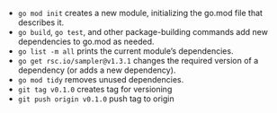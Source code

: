 - `go mod init` creates a new module, initializing the go.mod file that describes it.
- `go build`, `go test`, and other package-building commands add new dependencies to go.mod as needed.
- `go list -m all` prints the current module’s dependencies.
- `go get rsc.io/sampler@v1.3.1` changes the required version of a dependency (or adds a new dependency).
- `go mod tidy` removes unused dependencies.
- `git tag v0.1.0` creates tag for versioning
- `git push origin v0.1.0` push tag to origin